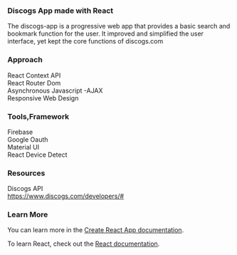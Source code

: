### Discogs App made with React

The discogs-app is a progressive web app that provides a basic search and bookmark function for the user. It improved and simplified the user interface, yet kept the core functions of discogs.com




### Approach

React Context API <br>
React Router Dom  <br>
Asynchronous Javascript -AJAX <br>
Responsive Web Design <br>


### Tools,Framework

Firebase  <br>
Google Oauth <br>
Material UI <br>
React Device Detect <br>


### Resources

Discogs API  <br>
https://www.discogs.com/developers/#  <br>



### Learn More

You can learn more in the [Create React App documentation](https://facebook.github.io/create-react-app/docs/getting-started).

To learn React, check out the [React documentation](https://reactjs.org/).
